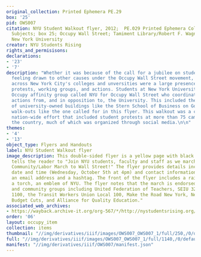 ```yaml
---
original_collection: Printed Ephemera PE.29
box: '25'
pid: OWS007
citation: NYU Student Walkout flyer, 2012;  PE.029 Printed Ephemera Collection on
  Subjects; box 25; Occupy Wall Street; Tamiment Library/Robert F. Wagner Labor Archives,
  New York University
creator: NYU Students Rising
rights_and_permisisons:
declarations:
- '23'
- '7'
description: "Whether it was because of the call for a jubilee on student debt or
  feeling drawn to other causes under the Occupy Wall Street movement, students from
  across New York City's colleges and unversities were a large presence in on-the-ground
  protests, working groups, and actions. Students at New York University formed an
  Occupy affinity group called NYU for Occupy Wall Street who coordinated student-led
  actions from, and in opposition to, the University. This included the occupation
  of university-owned buildings like the Stern School of Business on Gould Plaza and
  walk-outs like the one called for in this flyer. This walkout was a coordinated
  nation-wide effort that included student protests at more than 75 campuses across
  the country, much of which was organized through social media.\n\n"
themes:
- '4'
- '13'
object_type: Flyers and Handouts
label: NYU Student Walkout flyer
image_description: This double-sided flyer is a yellow page with black text, and it
  tells the reader to "Join NYU students, faculty and staff as we march to meet the
  Community/Labor March to Wall Street!" The flyer provides details including the
  date and time (Wednesday, October 5th at 4pm) and contact information including
  an email address and a hashtag. The front of the flyer includes a raised fist carrying
  a torch, an emblem of NYU. The flyer notes that the march is endorsed by "unions
  and community groups including United Federation of Teachers, SEIU 32BJ and SEIU
  1100, the Transit Workers Union Local 100, Make the Road New York, New Yorkers Against
  Budget Cuts, and Alliance for Quality Education."
associated_web_archives:
- https://wayback.archive-it.org/org-567/*/http://nystudentsrising.org/
order: '06'
layout: occupy_item
collection: items
thumbnail: "//img/derivatives/iiif/images/OWS007_OWS007_1/full/250,/0/default.jpg"
full: "//img/derivatives/iiif/images/OWS007_OWS007_1/full/1140,/0/default.jpg"
manifest: "//img/derivatives/iiif/OWS007/manifest.json"
---
```

